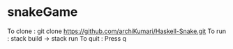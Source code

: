 # snakeGame

To clone : git clone https://github.com/archiKumari/Haskell-Snake.git
To run :   stack build -> stack run 
To quit :  Press q